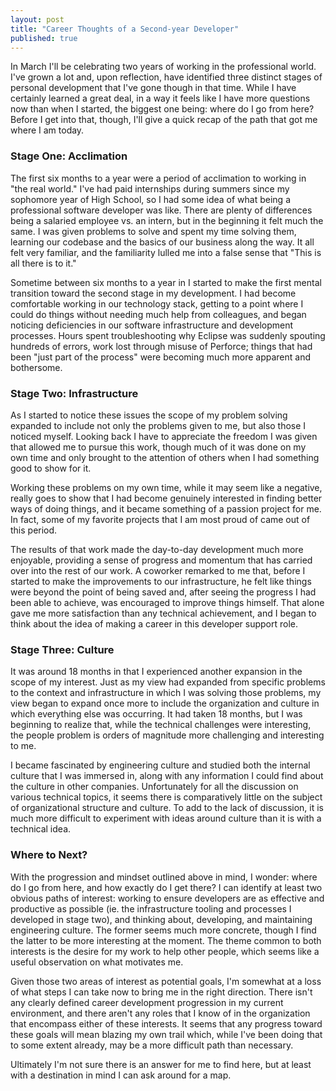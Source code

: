 ```yaml
---
layout: post
title: "Career Thoughts of a Second-year Developer"
published: true
---
```


In March I'll be celebrating two years of working in the professional world. I've grown a lot and, upon reflection, have identified three distinct stages of personal development that I've gone though in that time. While I have certainly learned a great deal, in a way it feels like I have more questions now than when I started, the biggest one being: where do I go from here? Before I get into that, though, I'll give a quick recap of the path that got me where I am today.

<!--more-->

### Stage One: Acclimation
The first six months to a year were a period of acclimation to working in "the real world." I've had paid internships during summers since my sophomore year of High School, so I had some idea of what being a professional software developer was like. There are plenty of differences being a salaried employee vs. an intern, but in the beginning it felt much the same. I was given problems to solve and spent my time solving them, learning our codebase and the basics of our business along the way. It all felt very familiar, and the familiarity lulled me into a false sense that "This is all there is to it."

Sometime between six months to a year in I started to make the first mental transition toward the second stage in my development. I had become comfortable working in our technology stack, getting to a point where I could do things without needing much help from colleagues, and began noticing deficiencies in our software infrastructure and development processes. Hours spent troubleshooting why Eclipse was suddenly spouting hundreds of errors, work lost through misuse of Perforce; things that had been "just part of the process" were becoming much more apparent and bothersome.

### Stage Two: Infrastructure
As I started to notice these issues the scope of my problem solving expanded to include not only the problems given to me, but also those I noticed myself. Looking back I have to appreciate the freedom I was given that allowed me to pursue this work, though much of it was done on my own time and only brought to the attention of others when I had something good to show for it. 

Working these problems on my own time, while it may seem like a negative, really goes to show that I had become genuinely interested in finding better ways of doing things, and it became something of a passion project for me. In fact, some of my favorite projects that I am most proud of came out of this period. 

The results of that work made the day-to-day development much more enjoyable, providing a sense of progress and momentum that has carried over into the rest of our work. A coworker remarked to me that, before I started to make the improvements to our infrastructure, he felt like things were beyond the point of being saved and, after seeing the progress I had been able to achieve, was encouraged to improve things himself. That alone gave me more satisfaction than any technical achievement, and I began to think about the idea of making a career in this developer support role. 

### Stage Three: Culture

It was around 18 months in that I experienced another expansion in the scope of my interest. Just as my view had expanded from specific problems to the context and infrastructure in which I was solving those problems, my view began to expand once more to include the organization and culture in which everything else was occurring. It had taken 18 months, but I was beginning to realize that, while the technical challenges were interesting, the people problem is orders of magnitude more challenging and interesting to me. 

I became fascinated by engineering culture and studied both the internal culture that I was immersed in, along with any information I could find about the culture in other companies. Unfortunately for all the discussion on various technical topics, it seems there is comparatively little on the subject of organizational structure and culture. To add to the lack of discussion, it is much more difficult to experiment with ideas around culture than it is with a technical idea.

### Where to Next?
With the progression and mindset outlined above in mind, I wonder: where do I go from here, and how exactly do I get there? I can identify at least two obvious paths of interest: working to ensure developers are as effective and productive as possible (ie. the infrastructure tooling and processes I developed in stage two), and thinking about, developing, and maintaining engineering culture. The former seems much more concrete, though I find the latter to be more interesting at the moment. The theme common to both interests is the desire for my work to help other people, which seems like a useful observation on what motivates me. 

Given those two areas of interest as potential goals, I'm somewhat at a loss of what steps I can take now to bring me in the right direction. There isn't any clearly defined career development progression in my current environment, and there aren't any roles that I know of in the organization that encompass either of these interests. It seems that any progress toward these goals will mean blazing my own trail which, while I've been doing that to some extent already, may be a more difficult path than necessary. 

Ultimately I'm not sure there is an answer for me to find here, but at least with a destination in mind I can ask around for a map.